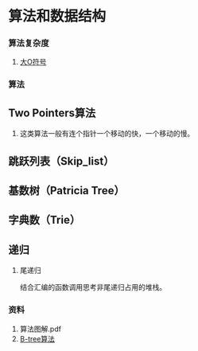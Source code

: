 # 算法和数据结构

### 算法复杂度

1. [大O符号](https://zh.wikipedia.org/wiki/大O符号)

### 算法

## Two Pointers算法

1. 这类算法一般有连个指针一个移动的快，一个移动的慢。

## 跳跃列表（Skip\_list）

## 基数树（Patricia Tree）

## 字典数（Trie）

## 递归

1. 尾递归

   结合汇编的函数调用思考非尾递归占用的堆栈。

### 资料

1. 算法图解.pdf
2. [B-tree算法](https://app.yinxiang.com/Home.action#n=86acf6b9-f0b6-4c47-870b-4b79b6c4156d&b=32cccf62-d147-4d2b-b214-8711933da868&ses=4&sh=1&sds=5&)

